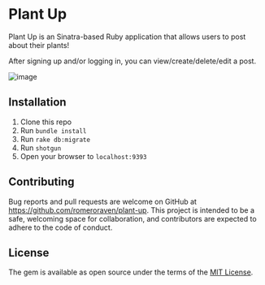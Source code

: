 # Plant Up

Plant Up is an Sinatra-based Ruby application that allows users to post about their plants!

After signing up and/or logging in, you can view/create/delete/edit a post.

![image](https://user-images.githubusercontent.com/69707980/114813934-556c7000-9d70-11eb-838c-3d08e8a37ef9.png)



## Installation

1. Clone this repo
2. Run `bundle install`
3. Run `rake db:migrate`
4. Run `shotgun`
5. Open your browser to `localhost:9393`

## Contributing 

Bug reports and pull requests are welcome on GitHub at https://github.com/romeroraven/plant-up. This project is intended to be a safe, welcoming space for collaboration, and contributors are expected to adhere to the code of conduct.

## License

The gem is available as open source under the terms  of the [MIT License](https://opensource.org/licenses/MIT).

